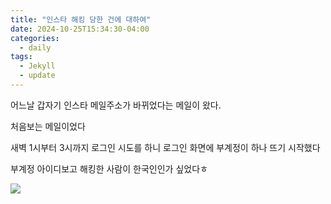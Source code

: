 ```yaml
---
title: "인스타 해킹 당한 건에 대하여"
date: 2024-10-25T15:34:30-04:00
categories:
  - daily
tags:
  - Jekyll
  - update
---
```



어느날 갑자기 인스타 메일주소가 바뀌었다는 메일이 왔다.


처음보는 메일이었다


새벽 1시부터 3시까지 로그인 시도를 하니 로그인 화면에 부계정이 하나 뜨기 시작했다


부계정 아이디보고 해킹한 사람이 한국인인가 싶었다ㅎ

![](assets/images1.jpg)
